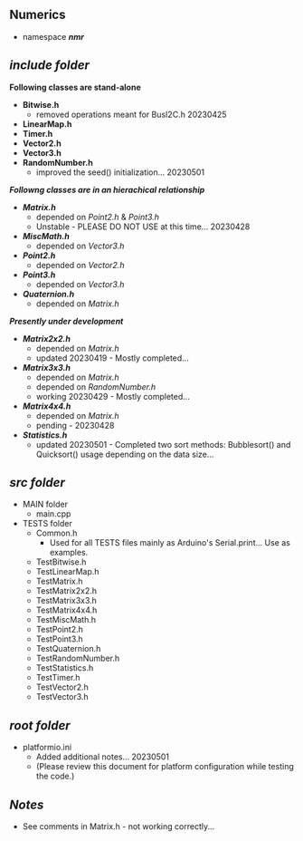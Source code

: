 ## Numerics

- namespace ***nmr***

## ***include folder***

**Following classes are stand-alone**
- **Bitwise.h** 
    - removed operations meant for BusI2C.h 20230425
- **LinearMap.h**   
- **Timer.h**     
- **Vector2.h**    
- **Vector3.h**    
- **RandomNumber.h**   
    - improved the seed() initialization... 20230501

***Followng classes are in an hierachical relationship***
+ ***Matrix.h***       
    - depended on *Point2.h* & *Point3.h*
    - Unstable - PLEASE DO NOT USE at this time... 20230428
+ ***MiscMath.h***     
    - depended on *Vector3.h*
+ ***Point2.h***       
    - depended on *Vector2.h*
+ ***Point3.h***       
    - depended on *Vector3.h*
+ ***Quaternion.h***   
    - depended on *Matrix.h*

***Presently under development***
- ***Matrix2x2.h***  
    - depended on *Matrix.h*
    - updated 20230419 - Mostly completed... 
- ***Matrix3x3.h***
    - depended on *Matrix.h*
    - depended on *RandomNumber.h*
    - working 20230429 - Mostly completed...
- ***Matrix4x4.h***
    - depended on *Matrix.h*
    - pending - 20230428
- ***Statistics.h*** 
    - updated 20230501 - Completed two sort methods: Bubblesort() and Quicksort() usage depending on the data size...

## ***src folder***

- MAIN folder
    - main.cpp
- TESTS folder
    - Common.h          
        - Used for all TESTS files mainly as Arduino's Serial.print... Use as examples.
    - TestBitwise.h
    - TestLinearMap.h 
    - TestMatrix.h
    - TestMatrix2x2.h
    - TestMatrix3x3.h
    - TestMatrix4x4.h
    - TestMiscMath.h
    - TestPoint2.h
    - TestPoint3.h
    - TestQuaternion.h
    - TestRandomNumber.h
    - TestStatistics.h
    - TestTimer.h  
    - TestVector2.h
    - TestVector3.h

## ***root folder***

- platformio.ini
    - Added additional notes... 20230501
    - (Please review this document for platform configuration while testing the code.)

## ***Notes***
- See comments in Matrix.h - not working correctly...

